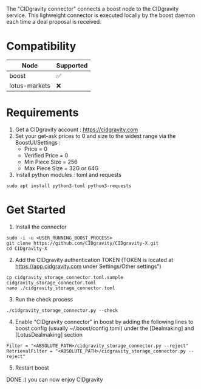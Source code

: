 The "CIDgravity connector" connects a boost node to the CIDgravity service. 
This lighweight connector is executed locally by the boost daemon each time a deal proposal is received.

# Compatibility

|Node         |Supported|
|-------------|---------|
|boost        | ✅      |
|lotus-markets| ❌      |

# Requirements
1. Get a CIDgravity account : https://cidgravity.com
2. Set your get-ask prices to 0 and size to the widest range via the BoostUI/Settings :
    - Price          = 0
    - Verified Price = 0
    - Min Piece Size = 256
    - Max Piece Size = 32G or 64G
3. Install python modules : toml and requests
```
sudo apt install python3-toml python3-requests
```

# Get Started
1. Install the connector
```
sudo -i -u <USER_RUNNING_BOOST_PROCESS>
git clone https://github.com/CIDgravity/CIDgravity-X.git
cd CIDgravity-X
```
2. Add the CIDgravity authentication TOKEN (TOKEN is located at https://app.cidgravity.com under Settings/Other settings")
```
cp cidgravity_storage_connector.toml.sample cidgravity_storage_connector.toml
nano ./cidgravity_storage_connector.toml
```
3. Run the check process 
```
./cidgravity_storage_connector.py --check
```
4. Enable "CIDgravity connector" in boost by adding the following lines to boost config (usually ~/.boost/config.toml) under the [Dealmaking] and [LotusDealmaking] section
```
Filter = "<ABSOLUTE_PATH>/cidgravity_storage_connector.py --reject"
RetrievalFilter = "<ABSOLUTE_PATH>/cidgravity_storage_connector.py --reject"
```
5. Restart boost

DONE :) you can now enjoy CIDgravity

